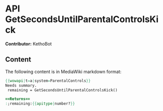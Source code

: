 # API GetSecondsUntilParentalControlsKick

**Contributor:** KethoBot

## Content

The following content is in MediaWiki markdown format:

```mediawiki
{{wowapi|t=a|system=ParentalControls}}
Needs summary.
 remaining = GetSecondsUntilParentalControlsKick()

==Returns==
:;remaining:{{apitype|number?}}
```